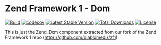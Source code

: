 # Zend Framework 1 - Dom

[![Build](https://github.com/diablomedia/zf1-dom/workflows/Build/badge.svg?event=push)](https://github.com/diablomedia/zf1-dom/actions?query=workflow%3ABuild+event%3Apush)
[![codecov](https://codecov.io/gh/diablomedia/zf1-dom/branch/master/graph/badge.svg)](https://codecov.io/gh/diablomedia/zf1-dom)
[![Latest Stable Version](https://poser.pugx.org/fragotesac/zf1-dom/v/stable)](https://packagist.org/packages/fragotesac/zf1-dom)
[![Total Downloads](https://poser.pugx.org/fragotesac/zf1-dom/downloads)](https://packagist.org/packages/fragotesac/zf1-dom)
[![License](https://poser.pugx.org/fragotesac/zf1-dom/license)](https://packagist.org/packages/fragotesac/zf1-dom)

This is just the Zend_Dom component extracted from our fork of the Zend Framework 1 repo (https://github.com/diablomedia/zf1).
